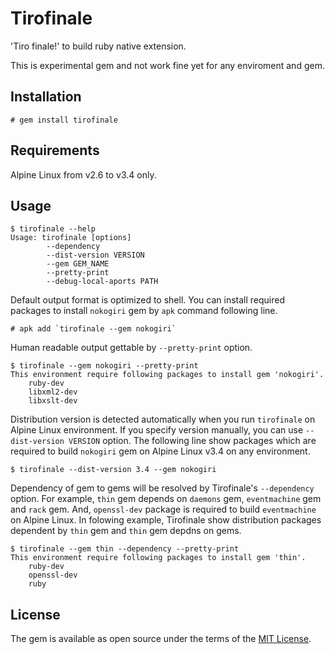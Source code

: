 # Tirofinale

'Tiro finale!' to build ruby native extension.

This is experimental gem and not work fine yet for any enviroment and gem.

## Installation

~~~~
# gem install tirofinale
~~~~

## Requirements

Alpine Linux from v2.6 to v3.4 only.

## Usage

~~~~
$ tirofinale --help
Usage: tirofinale [options]
        --dependency
        --dist-version VERSION
        --gem GEM_NAME
        --pretty-print
        --debug-local-aports PATH
~~~~

Default output format is optimized to shell.
You can install required packages to install `nokogiri` gem by `apk` command following line.

~~~~
# apk add `tirofinale --gem nokogiri`
~~~~

Human readable output gettable by `--pretty-print` option.

~~~~
$ tirofinale --gem nokogiri --pretty-print
This environment require following packages to install gem 'nokogiri'.
    ruby-dev
    libxml2-dev
    libxslt-dev
~~~~

Distribution version is detected automatically when you run `tirofinale` on Alpine Linux environment.
If you specify version manually, you can use `--dist-version VERSION` option.
The following line show packages which are required to build `nokogiri` gem on Alpine Linux v3.4 on any environment.

~~~~
$ tirofinale --dist-version 3.4 --gem nokogiri
~~~~

Dependency of gem to gems will be resolved by Tirofinale's `--dependency` option.
For example, `thin` gem depends on `daemons` gem, `eventmachine` gem and `rack` gem.
And, `openssl-dev` package is required to build `eventmachine` on Alpine Linux.
In folowing example, Tirofinale show distribution packages dependent by `thin` gem and `thin` gem depdns on gems.

~~~~
$ tirofinale --gem thin --dependency --pretty-print
This environment require following packages to install gem 'thin'.
    ruby-dev
    openssl-dev
    ruby
~~~~

## License

The gem is available as open source under the terms of the [MIT License](http://opensource.org/licenses/MIT).

